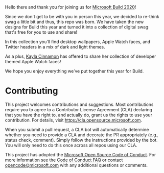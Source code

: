Hello there and thank you for joining us for [Microsoft Build 2020](https://mybuild.microsoft.com/)!

Since we don't get to be with you in person this year, we decided to re-think swag a little bit and thus, 
this repo was born. We have taken the new designs for Build this year and turned it into a collection of 
digital swag that's free for you to use and share! 

In this collection you'll find desktop wallpapers, Apple Watch faces, and Twitter headers in a mix of dark
and light themes. 

As a plus, [Kayla Cinnamon](https://twitter.com/cinnamon_msft) has offered to share her collection of developer
themed Apple Watch faces!

We hope you enjoy everything we've put together this year for Build.


# Contributing

This project welcomes contributions and suggestions.  Most contributions require you to agree to a
Contributor License Agreement (CLA) declaring that you have the right to, and actually do, grant us
the rights to use your contribution. For details, visit https://cla.opensource.microsoft.com.

When you submit a pull request, a CLA bot will automatically determine whether you need to provide
a CLA and decorate the PR appropriately (e.g., status check, comment). Simply follow the instructions
provided by the bot. You will only need to do this once across all repos using our CLA.

This project has adopted the [Microsoft Open Source Code of Conduct](https://opensource.microsoft.com/codeofconduct/).
For more information see the [Code of Conduct FAQ](https://opensource.microsoft.com/codeofconduct/faq/) or
contact [opencode@microsoft.com](mailto:opencode@microsoft.com) with any additional questions or comments.
